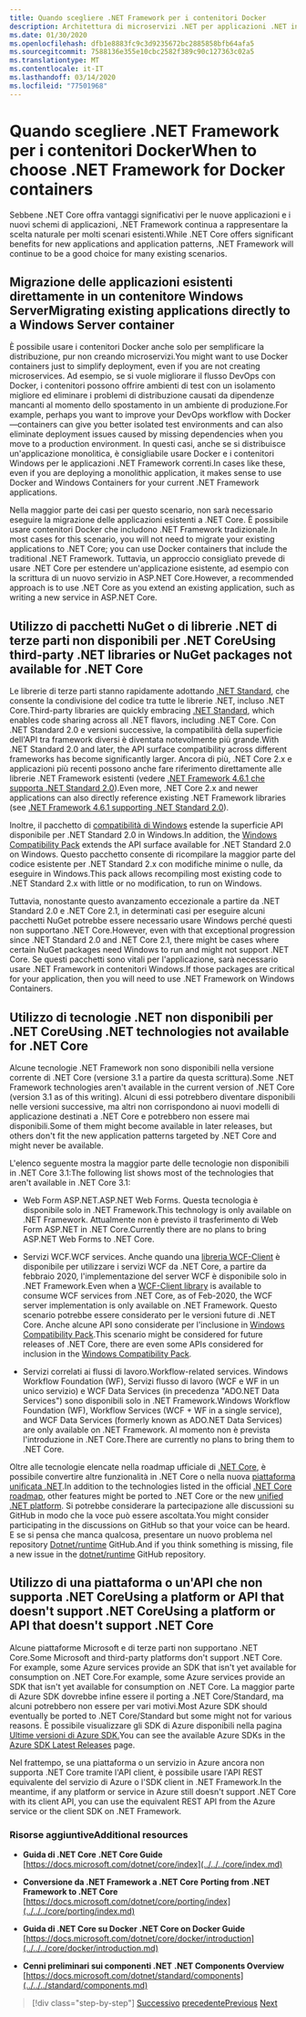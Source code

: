 ```yaml
---
title: Quando scegliere .NET Framework per i contenitori Docker
description: Architettura di microservizi .NET per applicazioni .NET in contenitori | Quando scegliere .NET Framework per i contenitori Docker
ms.date: 01/30/2020
ms.openlocfilehash: dfb1e8883fc9c3d9235672bc2885858bfb64afa5
ms.sourcegitcommit: 7588136e355e10cbc2582f389c90c127363c02a5
ms.translationtype: MT
ms.contentlocale: it-IT
ms.lasthandoff: 03/14/2020
ms.locfileid: "77501968"
---
```

# <a name="when-to-choose-net-framework-for-docker-containers"></a><span data-ttu-id="80628-103">Quando scegliere .NET Framework per i contenitori Docker</span><span class="sxs-lookup"><span data-stu-id="80628-103">When to choose .NET Framework for Docker containers</span></span>

<span data-ttu-id="80628-104">Sebbene .NET Core offra vantaggi significativi per le nuove applicazioni e i nuovi schemi di applicazioni, .NET Framework continua a rappresentare la scelta naturale per molti scenari esistenti.</span><span class="sxs-lookup"><span data-stu-id="80628-104">While .NET Core offers significant benefits for new applications and application patterns, .NET Framework will continue to be a good choice for many existing scenarios.</span></span>

## <a name="migrating-existing-applications-directly-to-a-windows-server-container"></a><span data-ttu-id="80628-105">Migrazione delle applicazioni esistenti direttamente in un contenitore Windows Server</span><span class="sxs-lookup"><span data-stu-id="80628-105">Migrating existing applications directly to a Windows Server container</span></span>

<span data-ttu-id="80628-106">È possibile usare i contenitori Docker anche solo per semplificare la distribuzione, pur non creando microservizi.</span><span class="sxs-lookup"><span data-stu-id="80628-106">You might want to use Docker containers just to simplify deployment, even if you are not creating microservices.</span></span> <span data-ttu-id="80628-107">Ad esempio, se si vuole migliorare il flusso DevOps con Docker, i contenitori possono offrire ambienti di test con un isolamento migliore ed eliminare i problemi di distribuzione causati da dipendenze mancanti al momento dello spostamento in un ambiente di produzione.</span><span class="sxs-lookup"><span data-stu-id="80628-107">For example, perhaps you want to improve your DevOps workflow with Docker—containers can give you better isolated test environments and can also eliminate deployment issues caused by missing dependencies when you move to a production environment.</span></span> <span data-ttu-id="80628-108">In questi casi, anche se si distribuisce un'applicazione monolitica, è consigliabile usare Docker e i contenitori Windows per le applicazioni .NET Framework correnti.</span><span class="sxs-lookup"><span data-stu-id="80628-108">In cases like these, even if you are deploying a monolithic application, it makes sense to use Docker and Windows Containers for your current .NET Framework applications.</span></span>

<span data-ttu-id="80628-109">Nella maggior parte dei casi per questo scenario, non sarà necessario eseguire la migrazione delle applicazioni esistenti a .NET Core. È possibile usare contenitori Docker che includono .NET Framework tradizionale.</span><span class="sxs-lookup"><span data-stu-id="80628-109">In most cases for this scenario, you will not need to migrate your existing applications to .NET Core; you can use Docker containers that include the traditional .NET Framework.</span></span> <span data-ttu-id="80628-110">Tuttavia, un approccio consigliato prevede di usare .NET Core per estendere un'applicazione esistente, ad esempio con la scrittura di un nuovo servizio in ASP.NET Core.</span><span class="sxs-lookup"><span data-stu-id="80628-110">However, a recommended approach is to use .NET Core as you extend an existing application, such as writing a new service in ASP.NET Core.</span></span>

## <a name="using-third-party-net-libraries-or-nuget-packages-not-available-for-net-core"></a><span data-ttu-id="80628-111">Utilizzo di pacchetti NuGet o di librerie .NET di terze parti non disponibili per .NET Core</span><span class="sxs-lookup"><span data-stu-id="80628-111">Using third-party .NET libraries or NuGet packages not available for .NET Core</span></span>

<span data-ttu-id="80628-112">Le librerie di terze parti stanno rapidamente adottando [.NET Standard](../../../standard/net-standard.md), che consente la condivisione del codice tra tutte le librerie .NET, incluso .NET Core.</span><span class="sxs-lookup"><span data-stu-id="80628-112">Third-party libraries are quickly embracing [.NET Standard](../../../standard/net-standard.md), which enables code sharing across all .NET flavors, including .NET Core.</span></span> <span data-ttu-id="80628-113">Con .NET Standard 2.0 e versioni successive, la compatibilità della superficie dell'API tra framework diversi è diventata notevolmente più grande.</span><span class="sxs-lookup"><span data-stu-id="80628-113">With .NET Standard 2.0 and later, the API surface compatibility across different frameworks has become significantly larger.</span></span> <span data-ttu-id="80628-114">Ancora di più, .NET Core 2.x e applicazioni più recenti possono anche fare riferimento direttamente alle librerie .NET Framework esistenti (vedere [.NET Framework 4.6.1 che supporta .NET Standard 2.0](https://github.com/dotnet/standard/blob/master/docs/planning/netstandard-2.0/README.md#net-framework-461-supporting-net-standard-20)).</span><span class="sxs-lookup"><span data-stu-id="80628-114">Even more, .NET Core 2.x and newer applications can also directly reference existing .NET Framework libraries (see [.NET Framework 4.6.1 supporting .NET Standard 2.0](https://github.com/dotnet/standard/blob/master/docs/planning/netstandard-2.0/README.md#net-framework-461-supporting-net-standard-20)).</span></span>

<span data-ttu-id="80628-115">Inoltre, il pacchetto di [compatibilità di Windows](../../../core/porting/windows-compat-pack.md) estende la superficie API disponibile per .NET Standard 2.0 in Windows.</span><span class="sxs-lookup"><span data-stu-id="80628-115">In addition, the [Windows Compatibility Pack](../../../core/porting/windows-compat-pack.md) extends the API surface available for .NET Standard 2.0 on Windows.</span></span> <span data-ttu-id="80628-116">Questo pacchetto consente di ricompilare la maggior parte del codice esistente per .NET Standard 2.x con modifiche minime o nulle, da eseguire in Windows.</span><span class="sxs-lookup"><span data-stu-id="80628-116">This pack allows recompiling most existing code to .NET Standard 2.x with little or no modification, to run on Windows.</span></span>

<span data-ttu-id="80628-117">Tuttavia, nonostante questo avanzamento eccezionale a partire da .NET Standard 2.0 e .NET Core 2.1, in determinati casi per eseguire alcuni pacchetti NuGet potrebbe essere necessario usare Windows perché questi non supportano .NET Core.</span><span class="sxs-lookup"><span data-stu-id="80628-117">However, even with that exceptional progression since .NET Standard 2.0 and .NET Core 2.1, there might be cases where certain NuGet packages need Windows to run and might not support .NET Core.</span></span> <span data-ttu-id="80628-118">Se questi pacchetti sono vitali per l'applicazione, sarà necessario usare .NET Framework in contenitori Windows.</span><span class="sxs-lookup"><span data-stu-id="80628-118">If those packages are critical for your application, then you will need to use .NET Framework on Windows Containers.</span></span>

## <a name="using-net-technologies-not-available-for-net-core"></a><span data-ttu-id="80628-119">Utilizzo di tecnologie .NET non disponibili per .NET Core</span><span class="sxs-lookup"><span data-stu-id="80628-119">Using .NET technologies not available for .NET Core</span></span>

<span data-ttu-id="80628-120">Alcune tecnologie .NET Framework non sono disponibili nella versione corrente di .NET Core (versione 3.1 a partire da questa scrittura).</span><span class="sxs-lookup"><span data-stu-id="80628-120">Some .NET Framework technologies aren't available in the current version of .NET Core (version 3.1 as of this writing).</span></span> <span data-ttu-id="80628-121">Alcuni di essi potrebbero diventare disponibili nelle versioni successive, ma altri non corrispondono ai nuovi modelli di applicazione destinati a .NET Core e potrebbero non essere mai disponibili.</span><span class="sxs-lookup"><span data-stu-id="80628-121">Some of them might become available in later releases, but others don't fit the new application patterns targeted by .NET Core and might never be available.</span></span>

<span data-ttu-id="80628-122">L'elenco seguente mostra la maggior parte delle tecnologie non disponibili in .NET Core 3.1:</span><span class="sxs-lookup"><span data-stu-id="80628-122">The following list shows most of the technologies that aren't available in .NET Core 3.1:</span></span>

- <span data-ttu-id="80628-123">Web Form ASP.NET.</span><span class="sxs-lookup"><span data-stu-id="80628-123">ASP.NET Web Forms.</span></span> <span data-ttu-id="80628-124">Questa tecnologia è disponibile solo in .NET Framework.</span><span class="sxs-lookup"><span data-stu-id="80628-124">This technology is only available on .NET Framework.</span></span> <span data-ttu-id="80628-125">Attualmente non è previsto il trasferimento di Web Form ASP.NET in .NET Core.</span><span class="sxs-lookup"><span data-stu-id="80628-125">Currently there are no plans to bring ASP.NET Web Forms to .NET Core.</span></span>

- <span data-ttu-id="80628-126">Servizi WCF.</span><span class="sxs-lookup"><span data-stu-id="80628-126">WCF services.</span></span> <span data-ttu-id="80628-127">Anche quando una [libreria WCF-Client](https://github.com/dotnet/wcf) è disponibile per utilizzare i servizi WCF da .NET Core, a partire da febbraio 2020, l'implementazione del server WCF è disponibile solo in .NET Framework.</span><span class="sxs-lookup"><span data-stu-id="80628-127">Even when a [WCF-Client library](https://github.com/dotnet/wcf) is available to consume WCF services from .NET Core, as of Feb-2020, the WCF server implementation is only available on .NET Framework.</span></span> <span data-ttu-id="80628-128">Questo scenario potrebbe essere considerato per le versioni future di .NET Core. Anche alcune API sono considerate per l'inclusione in [Windows Compatibility Pack](../../../core/porting/windows-compat-pack.md).</span><span class="sxs-lookup"><span data-stu-id="80628-128">This scenario might be considered for future releases of .NET Core, there are even some APIs considered for inclusion in the [Windows Compatibility Pack](../../../core/porting/windows-compat-pack.md).</span></span>

- <span data-ttu-id="80628-129">Servizi correlati ai flussi di lavoro.</span><span class="sxs-lookup"><span data-stu-id="80628-129">Workflow-related services.</span></span> <span data-ttu-id="80628-130">Windows Workflow Foundation (WF), Servizi flusso di lavoro (WCF e WF in un unico servizio) e WCF Data Services (in precedenza "ADO.NET Data Services") sono disponibili solo in .NET Framework.</span><span class="sxs-lookup"><span data-stu-id="80628-130">Windows Workflow Foundation (WF), Workflow Services (WCF + WF in a single service), and WCF Data Services (formerly known as ADO.NET Data Services) are only available on .NET Framework.</span></span> <span data-ttu-id="80628-131">Al momento non è prevista l'introduzione in .NET Core.</span><span class="sxs-lookup"><span data-stu-id="80628-131">There are currently no plans to bring them to .NET Core.</span></span>

<span data-ttu-id="80628-132">Oltre alle tecnologie elencate nella roadmap ufficiale di [.NET Core](https://github.com/dotnet/core/blob/master/roadmap.md), è possibile convertire altre funzionalità in .NET Core o nella nuova [piattaforma unificata .NET](https://devblogs.microsoft.com/dotnet/introducing-net-5/).</span><span class="sxs-lookup"><span data-stu-id="80628-132">In addition to the technologies listed in the official [.NET Core roadmap](https://github.com/dotnet/core/blob/master/roadmap.md), other features might be ported to .NET Core or the new [unified .NET platform](https://devblogs.microsoft.com/dotnet/introducing-net-5/).</span></span> <span data-ttu-id="80628-133">Si potrebbe considerare la partecipazione alle discussioni su GitHub in modo che la voce può essere ascoltata.</span><span class="sxs-lookup"><span data-stu-id="80628-133">You might consider participating in the discussions on GitHub so that your voice can be heard.</span></span> <span data-ttu-id="80628-134">E se si pensa che manca qualcosa, presentare un nuovo problema nel repository [Dotnet/runtime](https://github.com/dotnet/runtime/issues/new) GitHub.</span><span class="sxs-lookup"><span data-stu-id="80628-134">And if you think something is missing, file a new issue in the [dotnet/runtime](https://github.com/dotnet/runtime/issues/new) GitHub repository.</span></span>

## <a name="using-a-platform-or-api-that-doesnt-support-net-core"></a><span data-ttu-id="80628-135">Utilizzo di una piattaforma o un'API che non supporta .NET CoreUsing a platform or API that doesn't support .NET Core</span><span class="sxs-lookup"><span data-stu-id="80628-135">Using a platform or API that doesn't support .NET Core</span></span>

<span data-ttu-id="80628-136">Alcune piattaforme Microsoft e di terze parti non supportano .NET Core.</span><span class="sxs-lookup"><span data-stu-id="80628-136">Some Microsoft and third-party platforms don't support .NET Core.</span></span> <span data-ttu-id="80628-137">For example, some Azure services provide an SDK that isn't yet available for consumption on .NET Core.</span><span class="sxs-lookup"><span data-stu-id="80628-137">For example, some Azure services provide an SDK that isn't yet available for consumption on .NET Core.</span></span> <span data-ttu-id="80628-138">La maggior parte di Azure SDK dovrebbe infine essere il porting a .NET Core/Standard, ma alcuni potrebbero non essere per vari motivi.</span><span class="sxs-lookup"><span data-stu-id="80628-138">Most Azure SDK should eventually be ported to .NET Core/Standard but some might not for various reasons.</span></span> <span data-ttu-id="80628-139">È possibile visualizzare gli SDK di Azure disponibili nella pagina [Ultime versioni di Azure SDK.](https://azure.github.io/azure-sdk/releases/latest/index.html)</span><span class="sxs-lookup"><span data-stu-id="80628-139">You can see the available Azure SDKs in the [Azure SDK Latest Releases](https://azure.github.io/azure-sdk/releases/latest/index.html) page.</span></span>

<span data-ttu-id="80628-140">Nel frattempo, se una piattaforma o un servizio in Azure ancora non supporta .NET Core tramite l'API client, è possibile usare l'API REST equivalente del servizio di Azure o l'SDK client in .NET Framework.</span><span class="sxs-lookup"><span data-stu-id="80628-140">In the meantime, if any platform or service in Azure still doesn't support .NET Core with its client API, you can use the equivalent REST API from the Azure service or the client SDK on .NET Framework.</span></span>

### <a name="additional-resources"></a><span data-ttu-id="80628-141">Risorse aggiuntive</span><span class="sxs-lookup"><span data-stu-id="80628-141">Additional resources</span></span>

- <span data-ttu-id="80628-142">**Guida di .NET Core** </span><span class="sxs-lookup"><span data-stu-id="80628-142">**.NET Core Guide** </span></span>\
  [https://docs.microsoft.com/dotnet/core/index](../../../core/index.md)

- <span data-ttu-id="80628-143">**Conversione da .NET Framework a .NET Core** </span><span class="sxs-lookup"><span data-stu-id="80628-143">**Porting from .NET Framework to .NET Core** </span></span>\
  [https://docs.microsoft.com/dotnet/core/porting/index](../../../core/porting/index.md)

- <span data-ttu-id="80628-144">**Guida di .NET Core su Docker** </span><span class="sxs-lookup"><span data-stu-id="80628-144">**.NET Core on Docker Guide** </span></span>\
  [https://docs.microsoft.com/dotnet/core/docker/introduction](../../../core/docker/introduction.md)

- <span data-ttu-id="80628-145">**Cenni preliminari sui componenti .NET** </span><span class="sxs-lookup"><span data-stu-id="80628-145">**.NET Components Overview** </span></span>\
  [https://docs.microsoft.com/dotnet/standard/components](../../../standard/components.md)

>[!div class="step-by-step"]
><span data-ttu-id="80628-146">[Successivo](net-core-container-scenarios.md)
>[precedente](container-framework-choice-factors.md)</span><span class="sxs-lookup"><span data-stu-id="80628-146">[Previous](net-core-container-scenarios.md)
[Next](container-framework-choice-factors.md)</span></span>
